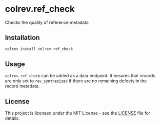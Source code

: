 # colrev.ref_check

Checks the quality of reference metadata

## Installation

```bash
colrev install colrev.ref_check
```

## Usage

`colrev.ref_check` can be added as a data endpoint. It ensures that records are only set to `rev_synthesized` if there are no remaining defects in the record metadata.

## License

This project is licensed under the MIT License - see the [LICENSE](LICENSE) file for details.
